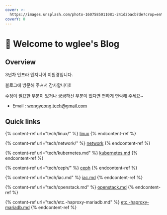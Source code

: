 ```yaml
---
cover: >-
  https://images.unsplash.com/photo-1607585011081-241d2bacb7de?crop=entropy&cs=tinysrgb&fm=jpg&ixid=MnwxOTcwMjR8MHwxfHNlYXJjaHwyfHxzd2lzc3xlbnwwfHx8fDE2NzM1OTQ0NzA&ixlib=rb-4.0.3&q=80
coverY: 0
---
```


# 👋 Welcome to wglee's Blog

## Overview

3년차 인프라 엔지니어 이원경입니다.&#x20;

블로그에 방문해 주셔서 감사합니다!!&#x20;

수정이 필요한 부분이 있거나 궁금하신 부분이 있다면 편하게 연락해 주세요\~

* Email : wongyeong.tech@gmail.com





## Quick links

{% content-ref url="tech/linux/" %}
[linux](tech/linux/)
{% endcontent-ref %}

{% content-ref url="tech/network/" %}
[network](tech/network/)
{% endcontent-ref %}

{% content-ref url="tech/kubernetes.md" %}
[kubernetes.md](tech/kubernetes.md)
{% endcontent-ref %}

{% content-ref url="tech/ceph/" %}
[ceph](tech/ceph/)
{% endcontent-ref %}

{% content-ref url="tech/iac.md" %}
[iac.md](tech/iac.md)
{% endcontent-ref %}

{% content-ref url="tech/openstack.md" %}
[openstack.md](tech/openstack.md)
{% endcontent-ref %}

{% content-ref url="tech/etc.-haproxy-mariadb.md" %}
[etc.-haproxy-mariadb.md](tech/etc.-haproxy-mariadb.md)
{% endcontent-ref %}



